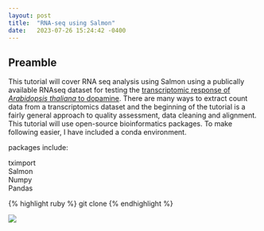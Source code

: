 ```yaml
---
layout: post
title:  "RNA-seq using Salmon"
date:   2023-07-26 15:24:42 -0400
---
```


## Preamble

This tutorial will cover RNA seq analysis using Salmon using a publically available RNAseq dataset for testing the [transcriptomic response of *Arabidopsis thaliana* to dopamine](https://doi.org/10.3390/stresses3010026). There are many ways to extract count data from a transcriptomics dataset and the beginning of the tutorial is a fairly general approach to quality assessment, data cleaning and alignment. This tutorial will use open-source bioinformatics packages. To make following easier, I have included a conda environment. 

packages include: 

tximport  
Salmon  
Numpy  
Pandas  

{% highlight ruby %}
git clone 
{% endhighlight %}

 <img src="{{site.baseurl}}/assets/img/2H.png">

[jekyll-docs]: https://jekyllrb.com/docs/home
[jekyll-gh]:   https://github.com/jekyll/jekyll
[jekyll-talk]: https://talk.jekyllrb.com/
